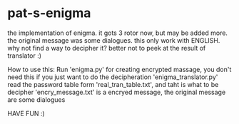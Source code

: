 # pat-s-enigma
the implementation of enigma. 
it gots 3 rotor now, but may be added more. 
the original message was some dialogues. 
this only work with ENGLISH. 
why not find a way to decipher it? 
better not to peek at the result of translator :)

How to use this:
Run 'enigma.py' for creating encrypted massage, you don't need this if you just want to do the decipheration
'enigma_translator.py' read the password table form 'real_tran_table.txt', and taht is what to be decipher
'encry_message.txt' is a encryed message, the original message are some dialogues

HAVE FUN :)
